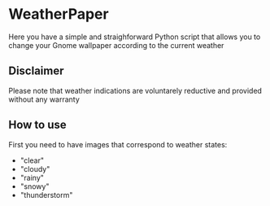 # WeatherPaper

Here you have a simple and straighforward Python script that allows you to change your Gnome wallpaper according to the current weather

## Disclaimer

Please note that weather indications are voluntarely reductive and provided without any warranty

## How to use

First you need to have images that correspond to weather states:
- "clear"
- "cloudy"
- "rainy"
- "snowy"
- "thunderstorm"
